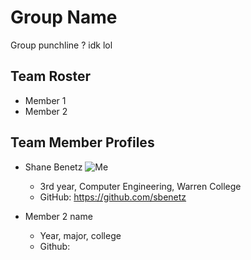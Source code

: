 # Group Name

Group punchline ? idk lol

## Team Roster
* Member 1
* Member 2

## Team Member Profiles
* Shane Benetz
![Me](https://ucsdtritons.com/images/2020/1/10/Shane_Benetz.jpg?width=300)
  * 3rd year, Computer Engineering, Warren College
  * GitHub: https://github.com/sbenetz
  
* Member 2 name
  * Year, major, college
  * Github:



